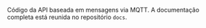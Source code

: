 Código da API baseada em mensagens via MQTT. A documentação completa está reunida no repositório `docs`.
